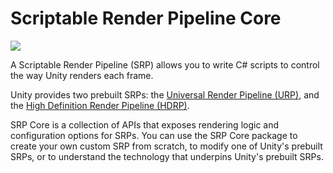 # Scriptable Render Pipeline Core
![](https://blogs.unity3d.com/wp-content/uploads/2018/01/image5_rs.png)

A Scriptable Render Pipeline (SRP) allows you to write C# scripts to control the way Unity renders each frame.

Unity provides two prebuilt SRPs: the [Universal Render Pipeline (URP)](https://docs.unity3d.com/Packages/com.unity.render-pipelines.universal@latest), and the [High Definition Render Pipeline (HDRP)](https://docs.unity3d.com/Packages/com.unity.render-pipelines.high-definition@latest).

SRP Core is a collection of APIs that exposes rendering logic and configuration options for SRPs. You can use the SRP Core package to create your own custom SRP from scratch, to modify one of Unity's prebuilt SRPs, or to understand the technology that underpins Unity's prebuilt SRPs.